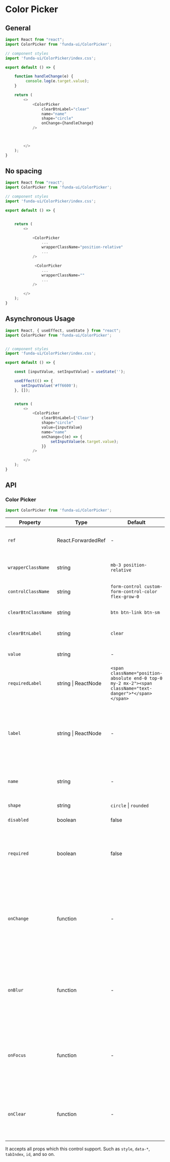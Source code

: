 # Color Picker



## General

```js
import React from "react";
import ColorPicker from 'funda-ui/ColorPicker';

// component styles
import 'funda-ui/ColorPicker/index.css';

export default () => {

    function handleChange(e) {
         console.log(e.target.value);
    }

    return (
        <>
            <ColorPicker
                clearBtnLabel="clear"
                name="name"
                shape="circle"
                onChange={handleChange}
            />



        </>
    );
}
```

## No spacing

```js
import React from "react";
import ColorPicker from 'funda-ui/ColorPicker';

// component styles
import 'funda-ui/ColorPicker/index.css';

export default () => {


    return (
        <>

            <ColorPicker
                ...
                wrapperClassName="position-relative"
                ...
            />

             <ColorPicker
                ...
                wrapperClassName=""
                ...
            />

        </>
    );
}
```



## Asynchronous Usage


```js
import React, { useEffect, useState } from "react";
import ColorPicker from 'funda-ui/ColorPicker';


// component styles
import 'funda-ui/ColorPicker/index.css';

export default () => {

    const [inputValue, setInputValue] = useState('');

    useEffect(() => {
       setInputValue('#ff6600');
    }, []);


    return (
        <>
            <ColorPicker
                clearBtnLabel={'Clear'}
                shape="circle"
                value={inputValue}
                name="name"
                onChange={(e) => {
                    setInputValue(e.target.value);
                }}
            />

        </>
    );
}
```



## API

### Color Picker
```js
import ColorPicker from 'funda-ui/ColorPicker';
```
| Property | Type | Default | Description | Required |
| --- | --- | --- | --- | --- |
| `ref` | React.ForwardedRef | - | It is the return element of this component.  | - |
| `wrapperClassName` | string | `mb-3 position-relative` | The class name of the control wrapper. | - |
| `controlClassName` | string | `form-control custom-form-control-color flex-grow-0` | The class name of the control. | - |
| `clearBtnClassName` | string | `btn btn-link btn-sm` | The class name of the clear button. | - |
| `clearBtnLabel` | string | `clear` | The label of the clear button. | - |
| `value` | string | - | Set a default value for this control | - |
| `requiredLabel` | string \| ReactNode | `<span className="position-absolute end-0 top-0 my-2 mx-2"><span className="text-danger">*</span></span>` | It is used to specify a label for an element required. | - |
| `label` | string \| ReactNode | - | It is used to specify a label for an element of a form.<blockquote>Support html tags</blockquote> | - |
| `name` | string | - | Name is not deprecated when used with form fields. | - |
| `shape` | string | `circle` \| `rounded` | Set shape of this control. | - |
| `disabled` | boolean | false | Whether it is disabled | - |
| `required` | boolean | false | When present, it specifies that a field must be filled out before submitting the form. | - |
| `onChange` | function  | - | Call a function when the value of an HTML element is changed. It returns only one callback value which is the Control Event (**Event**) | - |
| `onBlur` | function  | - | Call a function when a user leaves an form field. It returns only one callback value which is the Control Event (**Event**) | - |
| `onFocus` | function  | - | Call a function when an form field gets focus. It returns only one callback value which is the Control Event (**Event**) | - |
| `onClear` | function  | - | Clicking the empty button is triggered. It returns only one callback value which is the Control Event (**Event**) | - |


It accepts all props which this control support. Such as `style`, `data-*`, `tabIndex`, `id`, and so on.
